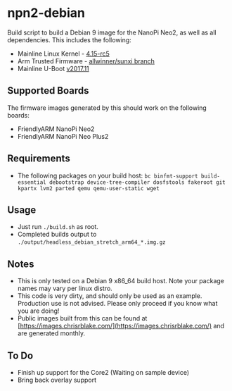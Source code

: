 # npn2-debian

Build script to build a Debian 9 image for the NanoPi Neo2, as well as all dependencies. This includes the following:

- Mainline Linux Kernel - [4.15-rc5](https://git.kernel.org/pub/scm/linux/kernel/git/torvalds/linux.git/tag/?h=v4.15-rc5)
- Arm Trusted Firmware - [allwinner/sunxi branch](https://github.com/apritzel/arm-trusted-firmware/tree/allwinner)
- Mainline U-Boot [v2017.11](https://github.com/u-boot/u-boot/tree/v2017.11)

## Supported Boards
The firmware images generated by this should work on the following boards:
* FriendlyARM NanoPi Neo2
* FriendlyARM NanoPi Neo Plus2

## Requirements

- The following packages on your build host: `bc binfmt-support build-essential debootstrap device-tree-compiler dosfstools fakeroot git kpartx lvm2 parted qemu qemu-user-static wget`

## Usage
- Just run `./build.sh` as root.
- Completed builds output to `./output/headless_debian_stretch_arm64_*.img.gz`

## Notes

- This is only tested on a Debian 9 x86_64 build host. Note your package names may vary per linux distro.
- This code is very dirty, and should only be used as an example. Production use is not advised. Please only proceed if you know what you are doing!
- Public images built from this can be found at [https://images.chrisrblake.com/](https://images.chrisrblake.com/) and are generated monthly.


## To Do
* Finish up support for the Core2 (Waiting on sample device)
* Bring back overlay support
